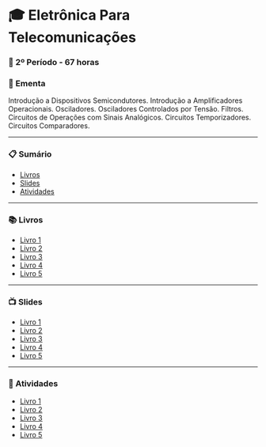 
# :mortar_board: Eletrônica Para Telecomunicações
### :date: 2º Período - 67 horas

### :scroll: Ementa

Introdução a Dispositivos Semicondutores. Introdução a Amplificadores Operacionais. Osciladores. Osciladores Controlados por Tensão. Filtros. Circuitos de Operações com Sinais Analógicos. Circuitos Temporizadores. Circuitos Comparadores.

---

### :clipboard: Sumário

- [Livros](#books-livros)
- [Slides](#tv-slides)
- [Atividades](#pencil-atividades)

---

### :books: Livros

- [Livro 1]()
- [Livro 2]()
- [Livro 3]()
- [Livro 4]()
- [Livro 5]()

---

### :tv: Slides

- [Livro 1]()
- [Livro 2]()
- [Livro 3]()
- [Livro 4]()
- [Livro 5]()

---

### :pencil: Atividades

- [Livro 1]()
- [Livro 2]()
- [Livro 3]()
- [Livro 4]()
- [Livro 5]()

